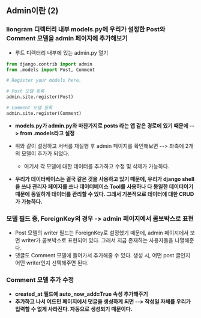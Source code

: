 ## Admin이란 (2)


### liongram 디렉터리 내부 models.py에 우리가 설정한 Post와 Comment 모델을 admin 페이지에 추가해보기
- 루트 디렉터리 내부에 있는 admin.py 열기

```python
from django.contrib import admin
from .models import Post, Comment

# Register your models here.

# Post 모델 등록
admin.site.register(Post)

# Comment 모델 등록
admin.site.register(Comment)
```


- **models.py가 admin.py와 마찬가지로 posts 라는 앱 같은 경로에 있기 때문에 --> from .models라고 설정**
- 위와 같이 설정하고 서버를 재실행 후 admin 페이지를 확인해보면 --> 좌측에 2개의 모델이 추가가 되었다.
  - 여기서 각 모델에 대한 데이터를 추가하고 수정 및 삭제가 가능하다.

- **우리가 데이터베이스는 결국 같은 것을 사용하고 있기 때문에, 우리가 django shell을 쓰나 관리자 페이지를 쓰나 데이터베이스 Tool를 사용하나 다 동일한 데이터이기 때문에 동일하게 데이터를 관리할 수 있다. 그래서 기본적으로 데이터에 대한 CRUD가 가능하다.**


### 모델 필드 중, ForeignKey의 경우 -> admin 페이지에서 콤보박스로 표현
- Post 모델의 writer 필드는 ForeignKey로 설정했기 때문에, admin 페이지에서 보면 writer가 콤보박스로 표현되어 있다. 그래서 지금 존재하는 사용자들을 나열해준다. 
- 댓글도 Comment 모델에 들어가서 추가해줄 수 있다. 생성 시, 어떤 post 글인지 어떤 writer인지 선택해주면 된다. 


### Comment 모델 추가 수정
- **created_at 필드에 auto_now_add=True 속성 추가해주기**
- **추가하고 나서 어드민 페이지에서 댓글을 생성하게 되면 --> 작성일 자체를 우리가 입력할 수 없게 사라진다. 자동으로 생성되기 때문이다.**
